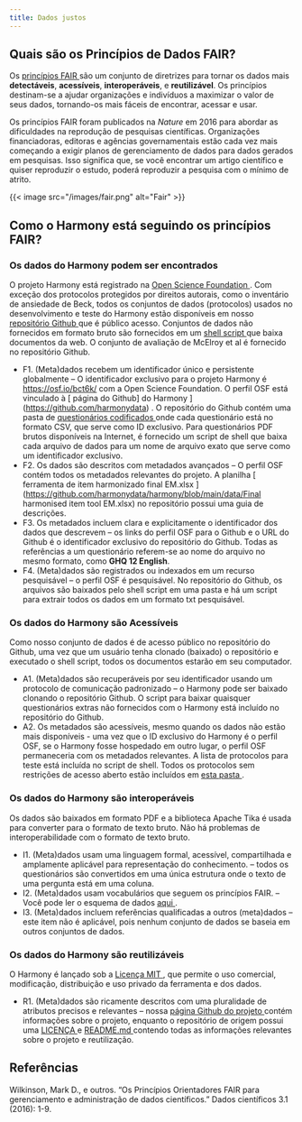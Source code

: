 ```yaml
---
title: Dados justos
---
```


## Quais são os Princípios de Dados FAIR?

Os [ princípios FAIR ](https://www.go-fair.org/fair-principles/) são um conjunto de diretrizes para tornar os dados mais **detectáveis**, **acessíveis**, **interoperáveis**, e **reutilizável**. Os princípios destinam-se a ajudar organizações e indivíduos a maximizar o valor de seus dados, tornando-os mais fáceis de encontrar, acessar e usar.

Os princípios FAIR foram publicados na *Nature* em 2016 para abordar as dificuldades na reprodução de pesquisas científicas. Organizações financiadoras, editoras e agências governamentais estão cada vez mais começando a exigir planos de gerenciamento de dados para dados gerados em pesquisas. Isso significa que, se você encontrar um artigo científico e quiser reproduzir o estudo, poderá reproduzir a pesquisa com o mínimo de atrito.

{{< image src="/images/fair.png" alt="Fair" >}}

## Como o Harmony está seguindo os princípios FAIR?

### Os dados do Harmony podem ser encontrados

O projeto Harmony está registrado na [ Open Science Foundation ](https://osf.io/bct6k/) . Com exceção dos protocolos protegidos por direitos autorais, como o inventário de ansiedade de Beck, todos os conjuntos de dados (protocolos) usados no desenvolvimento e teste do Harmony estão disponíveis em nosso [ repositório Github ](https://github.com/harmonydata/harmony) que é público acesso. Conjuntos de dados não fornecidos em formato bruto são fornecidos em um [ shell script ](https://github.com/harmonydata/harmony/blob/main/data/raw_pdf/download_raw_pdfs.sh) que baixa documentos da web. O conjunto de avaliação de McElroy et al é fornecido no repositório Github.

- F1. (Meta)dados recebem um identificador único e persistente globalmente – O identificador exclusivo para o projeto Harmony é https://osf.io/bct6k/ com a Open Science Foundation. O perfil OSF está vinculado à [ página do Github] do Harmony ](https://github.com/harmonydata) . O repositório do Github contém uma pasta de [ questionários codificados ](https://github.com/harmonydata/harmony/tree/main/front_end/hard_coded_questionnaires) onde cada questionário está no formato CSV, que serve como ID exclusivo. Para questionários PDF brutos disponíveis na Internet, é fornecido um script de shell que baixa cada arquivo de dados para um nome de arquivo exato que serve como um identificador exclusivo.
- F2. Os dados são descritos com metadados avançados – O perfil OSF contém todos os metadados relevantes do projeto. A planilha [ ferramenta de item harmonizado final EM.xlsx ](https://github.com/harmonydata/harmony/blob/main/data/Final harmonised item tool EM.xlsx) no repositório possui uma guia de descrições.
- F3. Os metadados incluem clara e explicitamente o identificador dos dados que descrevem – os links do perfil OSF para o Github e o URL do Github é o identificador exclusivo do repositório do Github. Todas as referências a um questionário referem-se ao nome do arquivo no mesmo formato, como **GHQ 12 English**.
- F4. (Meta)dados são registrados ou indexados em um recurso pesquisável – o perfil OSF é pesquisável. No repositório do Github, os arquivos são baixados pelo shell script em uma pasta e há um script para extrair todos os dados em um formato txt pesquisável.

### Os dados do Harmony são Acessíveis

Como nosso conjunto de dados é de acesso público no repositório do Github, uma vez que um usuário tenha clonado (baixado) o repositório e executado o shell script, todos os documentos estarão em seu computador.

- A1. (Meta)dados são recuperáveis por seu identificador usando um protocolo de comunicação padronizado – o Harmony pode ser baixado clonando o repositório Github. O script para baixar quaisquer questionários extras não fornecidos com o Harmony está incluído no repositório do Github.
- A2. Os metadados são acessíveis, mesmo quando os dados não estão mais disponíveis - uma vez que o ID exclusivo do Harmony é o perfil OSF, se o Harmony fosse hospedado em outro lugar, o perfil OSF permaneceria com os metadados relevantes. A lista de protocolos para teste está incluída no script de shell. Todos os protocolos sem restrições de acesso aberto estão incluídos em [ esta pasta ](https://github.com/harmonydata/harmony/tree/main/front_end/hard_coded_questionnaires) .

### Os dados do Harmony são interoperáveis

Os dados são baixados em formato PDF e a biblioteca Apache Tika é usada para converter para o formato de texto bruto. Não há problemas de interoperabilidade com o formato de texto bruto.

- I1. (Meta)dados usam uma linguagem formal, acessível, compartilhada e amplamente aplicável para representação do conhecimento. – todos os questionários são convertidos em uma única estrutura onde o texto de uma pergunta está em uma coluna.
- I2. (Meta)dados usam vocabulários que seguem os princípios FAIR. – Você pode ler o esquema de dados [ aqui ](https://github.com/harmonydata/harmony/blob/main/README.md#data-schema) .
- I3. (Meta)dados incluem referências qualificadas a outros (meta)dados – este item não é aplicável, pois nenhum conjunto de dados se baseia em outros conjuntos de dados.

### Os dados do Harmony são reutilizáveis

O Harmony é lançado sob a [ Licença MIT ](https://github.com/harmonydata/harmony/blob/main/LICENSE) , que permite o uso comercial, modificação, distribuição e uso privado da ferramenta e dos dados.

- R1. (Meta)dados são ricamente descritos com uma pluralidade de atributos precisos e relevantes – nossa [ página Github do projeto ](https://github.com/harmonydata) contém informações sobre o projeto, enquanto o repositório de origem possui uma [ LICENÇA ](https://github.com/harmonydata/harmony/blob/main/LICENSE) e [ README.md ](https://github.com/harmonydata/harmony/blob/main/README.md) contendo todas as informações relevantes sobre o projeto e reutilização.

## Referências

Wilkinson, Mark D., e outros. “Os Princípios Orientadores FAIR para gerenciamento e administração de dados científicos.” Dados científicos 3.1 (2016): 1-9.

